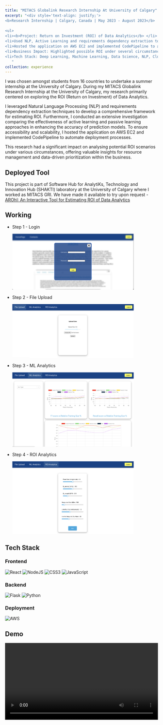 ```yaml
---
title: "MITACS Globalink Research Internship At University of Calgary"
excerpt: "<div style='text-align: justify;'>
<b>Research Internship | Calgary, Canada | May 2023 - August 2023</b>  

<ul>
<li><b>Project: Return on Investment (ROI) of Data Analytics</b> </li>
<li>Used NLP, Active Learning and requirements dependency extraction to construct a full framework to estimate ROI</li>
<li>Hosted the application on AWS EC2 and implemented CodePipeline to automate the deployment procedure</li>
<li>Business Impact: Highlighted possible ROI under several circumstances, potentially helping the business to manage resources and prioritise data-driven plans. </li>
<li>Tech Stack: Deep Learning, Machine Learning, Data Science, NLP, Cloud Computing (AWS), React JS, Flask </li>
   "
collection: experience
---
```


<p>I was chosen amongst students from 16 countries to undertake a summer internship at the University of Calgary. During my MITACS Globalink Research Internship at the University of Calgary, my research primarily centered on exploring the ROI (Return on Investment) of Data Analytics.</p>
<p>I leveraged Natural Language Processing (NLP) and requirements dependency extraction techniques to develop a comprehensive framework for estimating ROI. Furthermore, I conducted an extensive investigation comparing the effectiveness of active learning and passive learning approaches in enhancing the accuracy of prediction models. To ensure accessibility and scalability, I hosted the application on AWS EC2 and implemented CodePipeline to automate deployment processes.</p>
<p>This research had a significant impact on analysing potential ROI scenarios under various circumstances, offering valuable insights for resource management and data-driven prioritization within the business.</p>

<h2>Deployed Tool</h2>
This project is part of Software Hub for AnalytiKs, Technology and Innovation Hub (SHAKTI) laboratory at the University of Calgary where I worked as MITACS GRI. We have made it available to try upon request - <a href="https://roi.shaktilab.org/" target="_blank">AROhI: An Interactive Tool for Estimating ROI of Data Analytics</a>

<h2>Working</h2>

- Step 1 - Login
   
   <img width="400" alt="login" src="/images/ROI_tool/step1.png">

   
- Step 2 - File Upload
   
   <img width="400" alt="step1" src="/images/ROI_tool/step2.png">

   
- Step 3 - ML Analytics
 
   <img width="400" alt="step2" src="/images/ROI_tool/step3.png">

   
- Step 4 - ROI Analytics

   <img width="400" alt="step3" src="/images/ROI_tool/step4.png">
   
<h2>Tech Stack</h2>
<h3>Frontend</h3>

![React](https://img.shields.io/badge/react-%2320232a.svg?style=for-the-badge&logo=react&logoColor=%2361DAFB)
![NodeJS](https://img.shields.io/badge/node.js-6DA55F?style=for-the-badge&logo=node.js&logoColor=white)
![CSS3](https://img.shields.io/badge/css3-%231572B6.svg?style=for-the-badge&logo=css3&logoColor=white)
![JavaScript](https://img.shields.io/badge/javascript-%23323330.svg?style=for-the-badge&logo=javascript&logoColor=%23F7DF1E)


<h3>Backend</h3>

![Flask](https://img.shields.io/badge/flask-%23000.svg?style=for-the-badge&logo=flask&logoColor=white)
![Python](https://img.shields.io/badge/python-3670A0?style=for-the-badge&logo=python&logoColor=ffdd54)

<h3>Deployment</h3>

![AWS](https://img.shields.io/badge/AWS-%23FF9900.svg?style=for-the-badge&logo=amazon-aws&logoColor=white)

<h2>Demo</h2>
<video width="100%" controls>
  <source src="/images/ROI_tool/roi_demo.mp4" type="video/mp4">
  Your browser does not support the video tag.
</video>
